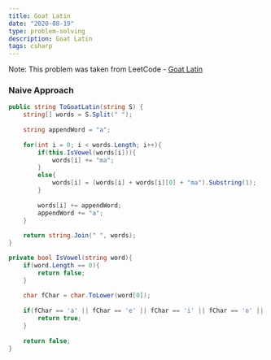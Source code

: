 ```yaml
---
title: Goat Latin
date: "2020-08-19"
type: problem-solving
description: Goat Latin
tags: csharp
---
```


Note: This problem was taken from LeetCode - [Goat Latin](https://leetcode.com/problems/goat-latin/)

### Naive Approach

```csharp
public string ToGoatLatin(string S) {
	string[] words = S.Split(" ");
	
	string appendWord = "a";
	
	for(int i = 0; i < words.Length; i++){
		if(this.IsVowel(words[i])){
			words[i] += "ma";
		}
		else{
			words[i] = (words[i] + words[i][0] + "ma").Substring(1);
		}
		
		words[i] += appendWord;
		appendWord += "a";
	}
	
	return string.Join(" ", words);
}

private bool IsVowel(string word){
	if(word.Length == 0){
		return false;
	}
	
	char fChar = char.ToLower(word[0]);
	
	if(fChar == 'a' || fChar == 'e' || fChar == 'i' || fChar == 'o' || fChar == 'u'){
		return true;
	}
	
	return false;
}
```
